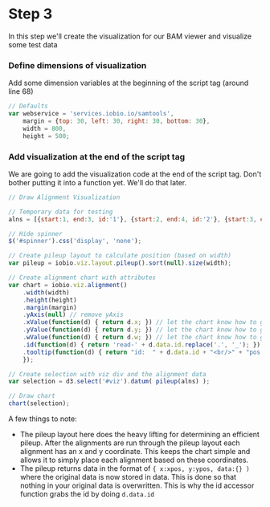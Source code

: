 # Step 3
In this step we'll create the visualization for our BAM viewer and visualize some test data

### Define dimensions of visualization
Add some dimension variables at the beginning of the script tag (around line 68)
```JavaScript
// Defaults
var webservice = 'services.iobio.io/samtools',
    margin = {top: 30, left: 30, right: 30, bottom: 30},
    width = 800,
    height = 500;
```

### Add visualization at the end of the script tag
We are going to add the visualization code at the end of the script tag. Don't bother putting it into a function yet. We'll do that later.
```JavaScript
// Draw Alignment Visualization

// Temporary data for testing
alns = [{start:1, end:3, id:'1'}, {start:2, end:4, id:'2'}, {start:3, end:5, id:'3'},{start:4, end:6, id:'4'}];

// Hide spinner
$('#spinner').css('display', 'none');

// Create pileup layout to calculate position (based on width)
var pileup = iobio.viz.layout.pileup().sort(null).size(width);

// Create alignment chart with attributes
var chart = iobio.viz.alignment()
	.width(width)
	.height(height)
	.margin(margin)
	.yAxis(null) // remove yAxis
	.xValue(function(d) { return d.x; }) // let the chart know how to get the x coordinate of each alignment
	.yValue(function(d) { return d.y; }) // let the chart know how to get the y coordinate of each alignment
	.wValue(function(d) { return d.w; }) // let the chart know how to get the width of each aligmnent
	.id(function(d) { return 'read-' + d.data.id.replace('.', '_'); }) // Set id and remove '.'s b\c they are inivalid ids
	.tooltip(function(d) { return "id:  " + d.data.id + "<br/>" + "pos: " + d.data.start + ' - ' + d.data.end + "<br/>"
	});

// Create selection with viz div and the alignment data
var selection = d3.select('#viz').datum( pileup(alns) );

// Draw chart
chart(selection);
```

A few things to note:
* The pileup layout here does the heavy lifting for determining an efficient pileup. After the alignments are run through the pileup layout each alignment has an x and y coordinate. This keeps the chart simple and allows it to simply place each alignment based on these coordinates.
* The pileup returns data in the format of ```{ x:xpos, y:ypos, data:{} )``` where the original data is now stored in data. This is done so that nothing in your original data is overwritten. This is why the id accessor function grabs the id by doing ```d.data.id```
